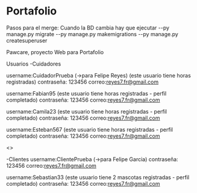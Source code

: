 # Portafolio

Pasos para el merge: Cuando la BD cambia hay que ejecutar --py manage.py migrate --py manage.py makemigrations --py manage.py createsuperuser


Pawcare, proyecto Web para Portafolio 

Usuarios
-Cuidadores

 username:CuidadorPrueba (->para Felipe Reyes) (este usuario tiene horas registradas)
 contraseña: 123456
 correo:reyes7.fr@gmail.com

 username:Fabian95 (este usuario tiene horas registradas - perfil completado)
 contraseña: 123456 
 correo:reyes7.fr@gmail.com

 username:Camila23 (este usuario tiene horas registradas - perfil completado)
 contraseña: 123456 
 correo:reyes7.fr@gmail.com

 username:Esteban567 (este usuario tiene horas registradas - perfil completado)
 contraseña: 123456
 correo:reyes7.fr@gmail.com

<>

-Clientes
 username:ClientePrueba (->para Felipe Garcia)
 contraseña: 123456
 correo:reyes7.fr@gmail.com

 username:Sebastian33 (este usuario tiene 2 mascotas registradas - perfil completado)
 contraseña: 123456
 correo:reyes7.fr@gmail.com
